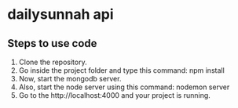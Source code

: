 # dailysunnah api

## Steps to use code
1. Clone the repository.
2. Go inside the project folder and type this command: npm install
3. Now, start the mongodb server.
4. Also, start the node server using this command: nodemon server
5. Go to the http://localhost:4000 and your project is running.

